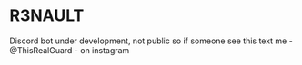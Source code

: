 # R3NAULT
Discord bot under development, not public so if someone see this text me - @ThisRealGuard - on instagram
